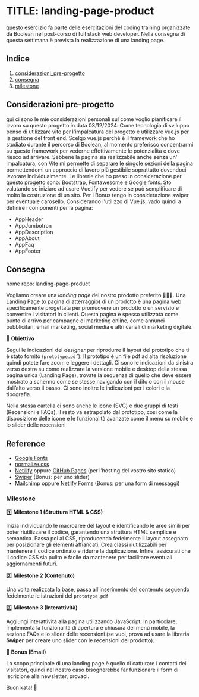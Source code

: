 # TITLE: landing-page-product
questo esercizio fa parte delle esercitazioni del coding training organizzate da Boolean nel post-corso di full stack web developer.
Nella consegna di questa settimana è prevista la realizzazione di una landing page.

## Indice
1. [considerazioni_pre-progetto](#considerazioni-pre-progetto)
2. [consegna](#consegna)
3. [milestone](#milestone)

## Considerazioni pre-progetto
qui ci sono le mie considerazioni personali sul come voglio pianificare il lavoro su questo progetto in data 03/12/2024.
Come tecnologia di sviluppo penso di utilizzare vite per l'impalcatura del progetto e utilizzare vue.js per la gestione del front end.
Scelgo vue.js perchè è il framework che ho studiato durante il percorso di Boolean, al momento preferisco concentrarmi su questo framework per vederne effettivamente le potenzialità e dove riesco ad arrivare.
Sebbene la pagina sia realizzabile anche senza un' impalcatura, con Vite mi permette di separare le singole sezioni della pagina permettendomi un approccio di lavoro più gestibile soprattutto dovendoci lavorare individualmente.
Le librerie che ho preso in considerazione per questo progetto sono: Bootstrap, Fontawesome e Google fonts. 
Sto valutando se iniziare ad usare Vuetify per vedere se può semplificare di molto la costruzione di un sito.
Per i Bonus tengo in considerazione swiper per eventuale carosello.
Considerando l'utilizzo di Vue.js, vado quindi a definire i componenti per la pagina:
- AppHeader
- AppJumbotron
- AppDescription
- AppAbout
- AppFaq
- AppFooter

## Consegna
<aside>
nome repo: landing-page-product

Vogliamo creare una *landing page* del nostro prodotto preferito 👩🏻‍💻.
Una Landing Page (o pagina di atterraggio) di un prodotto è una pagina web specificamente progettata per promuovere un prodotto o un servizio e convertire i visitatori in clienti. Questa pagina è spesso utilizzata come punto di arrivo per campagne di marketing online, come annunci pubblicitari, email marketing, social media e altri canali di marketing digitale.

🎯 **Obiettivo**

Segui le indicazioni del *designer* per riprodurre il layout del prototipo che ti è stato fornito (`prototype.pdf`). Il prototipo è un file pdf ad alta risoluzione quindi potete fare zoom e leggere i dettagli. Ci sono le indicazioni da sinistra verso destra su come realizzare la versione mobile e desktop della stessa pagina unica (Landing Page), trovate la sequenza di quello che deve essere mostrato a schermo come se stesse navigando con il dito o con il mouse dall’alto verso il basso. Ci sono inoltre le indicazioni per i colori e la tipografia.

Nella stessa cartella ci sono anche le icone (SVG) e due gruppi di testi (Recensioni e FAQs), il resto va estrapolato dal prototipo, così come la disposizione delle icone e le funzionalità avanzate come il menu su mobile e lo slider delle recensioni

</aside>

## Reference

- [Google Fonts](https://fonts.google.com/)
- [normalize.css](https://necolas.github.io/normalize.css/)
- [Netilify](https://www.netlify.com/) oppure [GitHub Pages](https://pages.github.com/) (per l’hosting del vostro sito statico)
- [Swiper](https://swiperjs.com/) (Bonus: per uno slider)
- [Mailchimp](https://mailchimp.com/) oppure [Netlify Forms](https://www.netlify.com/platform/core/forms/) (Bonus: per una form di messaggi)

### Milestone

1️⃣ **Milestone 1 (Struttura HTML & CSS)**

Inizia individuando le macroaree del layout e identificando le aree simili per poter riutilizzare il codice, garantendo una struttura HTML semplice e semantica. Passa poi al CSS, riproducendo fedelmente il layout assegnato per posizionare gli elementi affiancati. Crea classi riutilizzabili per mantenere il codice ordinato e ridurre la duplicazione. Infine, assicurati che il codice CSS sia pulito e facile da mantenere per facilitare eventuali aggiornamenti futuri.

2️⃣ **Milestone 2 (Contenuto)**

Una volta realizzata la base, passa all'inserimento del contenuto seguendo fedelmente le istruzioni del `prototype.pdf`

3️⃣ **Milestone 3 (Interattività)**

Aggiungi interattività alla pagina utilizzando JavaScript. In particolare, implementa la funzionalità di apertura e chiusura del menù mobile, la sezione FAQs e lo slider delle recensioni (se vuoi, prova ad usare la libreria **Swiper** per creare uno slider con le recensioni del prodotto).

🌟 **Bonus (Email)**

Lo scopo principale di una landing page è quello di catturare i contatti dei visitatori, quindi nel nostro caso bisognerebbe far funzionare il form di iscrizione alla newsletter, provaci.

Buon kata! 🥷
